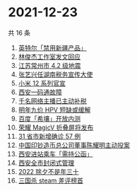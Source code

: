 # 2021-12-23

共 16 条

<!-- BEGIN -->
<!-- 最后更新时间 Thu Dec 23 2021 02:11:03 GMT+0800 (China Standard Time) -->

1. [英特尔「禁用新疆产品」](https://www.zhihu.com/search?q=英特尔)
1. [林俊杰工作室发文回应](https://www.zhihu.com/search?q=林俊杰)
1. [江苏常州市 4.2 级地震](https://www.zhihu.com/search?q=江苏地震)
1. [张艺兴任湖南税务宣传大使](https://www.zhihu.com/search?q=张艺兴)
1. [小米 12 系列官宣](https://www.zhihu.com/search?q=小米12)
1. [西安一码通故障](https://www.zhihu.com/search?q=西安一码通)
1. [千名网络主播已主动补税](https://www.zhihu.com/search?q=主播补税)
1. [明年九价 HPV 短缺或缓解](https://www.zhihu.com/search?q=九价)
1. [百度「希壤」开放内测](https://www.zhihu.com/search?q=希壤)
1. [荣耀 MagicV 折叠屏将发布](https://www.zhihu.com/search?q=荣耀折叠屏)
1. [31 省市新增确诊 57 例](https://www.zhihu.com/search?q=国内疫情)
1. [中国印钞造币总公司董事陈耀明主动投案](https://www.zhihu.com/search?q=陈耀明)
1. [西安进站乘车「需持公函」](https://www.zhihu.com/search?q=西安火车站)
1. [西安全市封闭式管理](https://www.zhihu.com/search?q=西安封闭式管理)
1. [2022 除夕不是年三十](https://www.zhihu.com/search?q=2022年三十)
1. [三国杀 steam 差评榜首](https://www.zhihu.com/search?q=三国杀)

<!-- END -->
